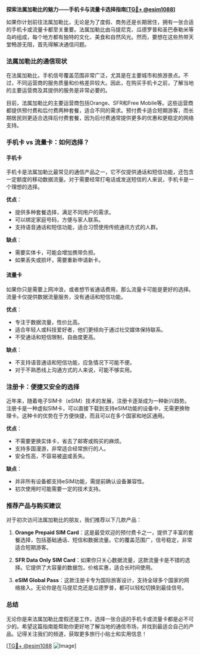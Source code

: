 **探索法属加勒比的魅力——手机卡与流量卡选择指南[[TG💪+ @esim1088](https://t.me/s/esim1088)]**

如果你计划前往法属加勒比，无论是为了度假、商务还是长期居住，拥有一张合适的手机卡或流量卡都至关重要。法属加勒比由马提尼克、瓜德罗普和圣巴泰勒米等岛屿组成，每个地方都有独特的文化、美食和自然风光。然而，要想在这些热带天堂畅游无阻，首先得解决通信问题。

### 法属加勒比的通信现状

在法属加勒比，手机信号覆盖范围非常广泛，尤其是在主要城市和旅游景点。不过，不同运营商的服务质量和价格差异较大。因此，在购买手机卡之前，了解当地的主要运营商及其提供的服务是非常必要的。

目前，法属加勒比的主要运营商包括Orange、SFR和Free Mobile等。这些运营商都提供预付费和后付费两种套餐，适合不同的需求。预付费卡适合短期游客，而长期居民则更适合选择后付费套餐，因为后付费通常提供更多的优惠和更稳定的网络支持。

### 手机卡 vs 流量卡：如何选择？

#### 手机卡
手机卡是法属加勒比最常见的通信产品之一，它不仅提供通话和短信功能，还包含一定额度的移动数据流量。对于需要经常打电话或发送短信的人来说，手机卡是一个理想的选择。

**优点**：
- 提供多种套餐选择，满足不同用户的需求。
- 可以绑定家庭号码，方便与家人联系。
- 支持语音通话和短信功能，适合习惯使用传统通讯方式的人群。

**缺点**：
- 需要实体卡，可能会增加携带负担。
- 如果丢失或损坏，需要重新申请新卡。

#### 流量卡
如果你只是需要上网冲浪，或者想节省通话费用，那么流量卡可能是更好的选择。流量卡仅提供数据流量服务，没有通话和短信功能。

**优点**：
- 专注于数据流量，性价比高。
- 适合年轻人或科技爱好者，他们更倾向于通过社交媒体保持联系。
- 不受通话和短信限制，自由度更高。

**缺点**：
- 不支持语音通话和短信功能，应急情况下可能不便。
- 对于不熟悉线上沟通方式的人来说，可能不够实用。

### 注册卡：便捷又安全的选择

近年来，随着电子SIM卡（eSIM）技术的发展，注册卡逐渐成为一种新兴趋势。注册卡是一种虚拟SIM卡，可以直接下载到支持eSIM功能的设备中，无需更换物理卡。这种卡的优势在于方便快捷，而且可以在多个国家和地区通用。

**优点**：
- 不需要更换实体卡，省去了邮寄或购买的麻烦。
- 支持多国漫游，非常适合经常旅行的人。
- 安全性高，不容易被盗或丢失。

**缺点**：
- 并非所有设备都支持eSIM功能，需提前确认设备兼容性。
- 初次使用时可能需要一定的技术支持。

### 推荐产品与购买建议

对于初次访问法属加勒比的朋友，我们推荐以下几款产品：

1. **Orange Prepaid SIM Card**：这是最受欢迎的预付费卡之一，提供了丰富的套餐选择，包括基础通话、短信和数据流量。它的覆盖范围广，信号稳定，非常适合短期游客。

2. **SFR Data Only SIM Card**：如果你只关心数据流量，这款流量卡是不错的选择。它提供了大容量的数据包，价格实惠，适合长时间使用。

3. **eSIM Global Pass**：这款注册卡专为国际旅客设计，支持全球多个国家的网络接入。无论你是在马提尼克还是瓜德罗普，都可以轻松切换到最佳信号。

### 总结

无论你是来法属加勒比度假还是工作，选择一张合适的手机卡或流量卡都是必不可少的。希望这篇指南能帮助你更好地了解当地的通信市场，并找到最适合自己的产品。记得关注我们的频道，获取更多旅行小贴士和实用信息！

[[TG💪+ @esim1088](https://t.me/s/esim1088) ![Image](https://i.postimg.cc/4NQfJmqS/Snipaste-2025-05-13-00-14-12.png)]